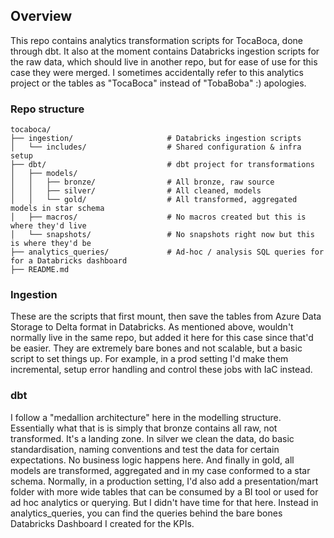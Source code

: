 ## Overview
This repo contains analytics transformation scripts for TocaBoca, done through dbt. It also at the moment contains Databricks ingestion scripts for the raw data, which should live in another repo, but for ease of use for this case they were merged. I sometimes accidentally refer to this analytics project or the tables as "TocaBoca" instead of "TobaBoba" :) apologies.

### Repo structure
```text
tocaboca/
├── ingestion/                     # Databricks ingestion scripts
│   └── includes/                  # Shared configuration & infra setup
├── dbt/                           # dbt project for transformations
│   ├── models/                   
│   │   ├── bronze/                # All bronze, raw source
│   │   ├── silver/                # All cleaned, models
│   │   └── gold/                  # All transformed, aggregated models in star schema
│   ├── macros/                    # No macros created but this is where they'd live
│   └── snapshots/                 # No snapshots right now but this is where they'd be
├── analytics_queries/             # Ad-hoc / analysis SQL queries for for a Databricks dashboard
├── README.md
```

### Ingestion
These are the scripts that first mount, then save the tables from Azure Data Storage to Delta format in Databricks. As mentioned above, wouldn't normally live in the same repo, but added it here for this case since that'd be easier. They are extremely bare bones and not scalable, but a basic script to set things up. For example, in a prod setting I'd make them incremental, setup error handling and control these jobs with IaC instead.

### dbt
I follow a "medallion architecture" here in the modelling structure. Essentially what that is is simply that bronze contains all raw, not transformed. It's a landing zone. In silver we clean the data, do basic standardisation, naming conventions and test the data for certain expectations. No business logic happens here. And finally in gold, all models are transformed, aggregated and in my case conformed to a star schema. Normally, in a production setting, I'd also add a presentation/mart folder with more wide tables that can be consumed by a BI tool or used for ad hoc analytics or querying. But I didn't have time for that here. Instead in analytics_queries, you can find the queries behind the bare bones Databricks Dashboard I created for the KPIs. 
